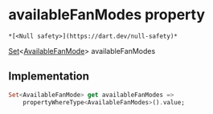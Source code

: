 


# availableFanModes property




    *[<Null safety>](https://dart.dev/null-safety)*




[Set](https://api.flutter.dev/flutter/dart-core/Set-class.html)&lt;[AvailableFanMode](../../yonomi-sdk/AvailableFanMode.md)> availableFanModes
  







## Implementation

```dart
Set<AvailableFanMode> get availableFanModes =>
    propertyWhereType<AvailableFanModes>().value;
```









